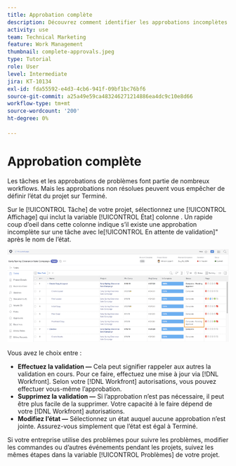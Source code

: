 ```yaml
---
title: Approbation complète
description: Découvrez comment identifier les approbations incomplètes et les résoudre afin de pouvoir fermer votre projet dans [!DNL  Workfront].
activity: use
team: Technical Marketing
feature: Work Management
thumbnail: complete-approvals.jpeg
type: Tutorial
role: User
level: Intermediate
jira: KT-10134
exl-id: fda55592-e4d3-4cb6-941f-09bf1bc76bf6
source-git-commit: a25a49e59ca483246271214886ea4dc9c10e8d66
workflow-type: tm+mt
source-wordcount: '200'
ht-degree: 0%

---
```


# Approbation complète

Les tâches et les approbations de problèmes font partie de nombreux workflows. Mais les approbations non résolues peuvent vous empêcher de définir l’état du projet sur Terminé.

Sur le [!UICONTROL Tâche] de votre projet, sélectionnez une [!UICONTROL Affichage] qui inclut la variable [!UICONTROL État] colonne . Un rapide coup d’oeil dans cette colonne indique s’il existe une approbation incomplète sur une tâche avec le[!UICONTROL En attente de validation]&quot; après le nom de l’état.

![Projet présentant l’approbation finale](assets/planner-fund-approval-pending.png)

Vous avez le choix entre :

* **Effectuez la validation —** Cela peut signifier rappeler aux autres la validation en cours. Pour ce faire, effectuez une mise à jour via [!DNL Workfront]. Selon votre [!DNL Workfront] autorisations, vous pouvez effectuer vous-même l’approbation.
* **Supprimez la validation —** Si l’approbation n’est pas nécessaire, il peut être plus facile de la supprimer. Votre capacité à le faire dépend de votre [!DNL Workfront] autorisations.
* **Modifiez l’état —** Sélectionnez un état auquel aucune approbation n’est jointe. Assurez-vous simplement que l’état est égal à Terminé.

Si votre entreprise utilise des problèmes pour suivre les problèmes, modifier les commandes ou d’autres événements pendant les projets, suivez les mêmes étapes dans la variable [!UICONTROL Problèmes] de votre projet.
